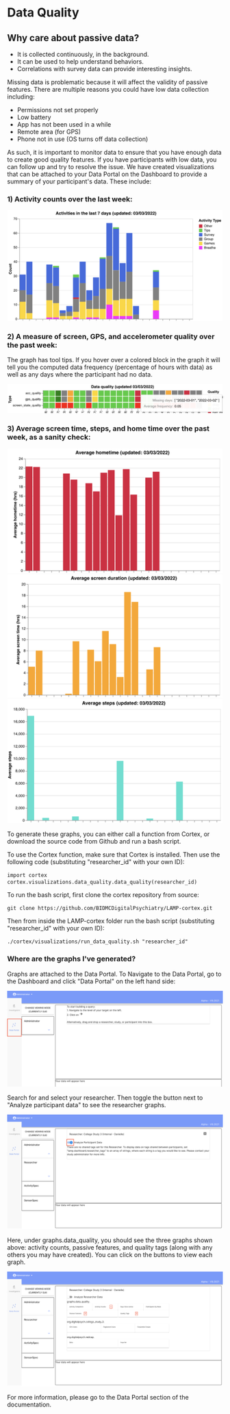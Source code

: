 # Data Quality

## Why care about passive data?

- It is collected continuously, in the background.
- It can be used to help understand behaviors.
- Correlations with survey data can provide interesting insights. 

Missing data is problematic because it will affect the validity of passive features. There are multiple reasons you could have low data collection including:
- Permissions not set properly
- Low battery
- App has not been used in a while
- Remote area (for GPS)
- Phone not in use (OS turns off data collection)

As such, it is important to monitor data to ensure that you have enough data to create good quality features. If you have participants with low data, you can follow up and try to resolve the issue. We have created visualizations that can be attached to your Data Portal on the Dashboard to provide a summary of your participant's data. These include:

### 1) Activity counts over the last week:

![](assets/activities_qual_viz.png)

### 2) A measure of screen, GPS, and accelerometer quality over the past week:
The graph has tool tips. If you hover over a colored block in the graph it will tell you the computed data frequency (percentage of hours with data) as well as any days where the participant had no data.

![](assets/tags_qual_viz.png)

### 3) Average screen time, steps, and home time over the past week, as a sanity check:

![](assets/hometime_qual_viz.png)
![](assets/screen_dur_qual_viz.png)
![](assets/steps_qual_viz.png)

To generate these graphs, you can either call a function from Cortex, or download the source code from Github and run a bash script.

To use the Cortex function, make sure that Cortex is installed. Then use the following code (substituting "researcher_id" with your own ID):
```
import cortex
cortex.visualizations.data_quality.data_quality(researcher_id)
```

To run the bash script, first clone the cortex repository from source:
```
git clone https://github.com/BIDMCDigitalPsychiatry/LAMP-cortex.git
```
Then from inside the LAMP-cortex folder run the bash script (substituting "researcher_id" with your own ID):
```
./cortex/visualizations/run_data_quality.sh "researcher_id"
```

### Where are the graphs I've generated?
Graphs are attached to the Data Portal. To Navigate to the Data Portal, go to the Dashboard and click "Data Portal" on the left hand side:

![](assets/data_portal_viz0.png)

Search for and select your researcher. Then toggle the button next to "Analyze participant data" to see the researcher graphs.

![](assets/data_portal_viz1.png)

Here, under graphs.data_quality, you should see the three graphs shown above: activity counts, passive features, and quality tags (along with any others you may have created). You can click on the buttons to view each graph.

![](assets/data_portal_viz2.png)

For more information, please go to the Data Portal section of the documentation.
